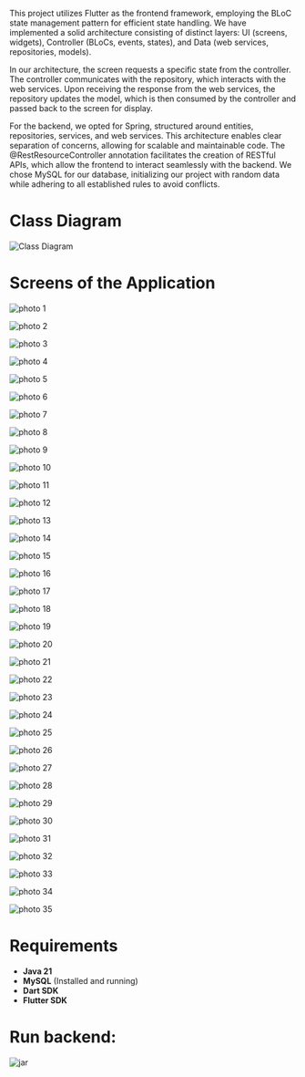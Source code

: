 This project utilizes Flutter as the frontend framework, employing the BLoC state management pattern for efficient state handling. We have implemented a solid architecture consisting of distinct layers: UI (screens, widgets), Controller (BLoCs, events, states), and Data (web services, repositories, models).

In our architecture, the screen requests a specific state from the controller. The controller communicates with the repository, which interacts with the web services. Upon receiving the response from the web services, the repository updates the model, which is then consumed by the controller and passed back to the screen for display.

For the backend, we opted for Spring, structured around entities, repositories, services, and web services. This architecture enables clear separation of concerns, allowing for scalable and maintainable code. The @RestResourceController annotation facilitates the creation of RESTful APIs, which allow the frontend to interact seamlessly with the backend. We chose MySQL for our database, initializing our project with random data while adhering to all established rules to avoid conflicts.

# Class Diagram

![Class Diagram](front_end_gestion_cinema/images/umlDiagram.png)

# Screens of the Application

![photo 1](front_end_gestion_cinema/images/1.png)

![photo 2](front_end_gestion_cinema/images/2.png)

![photo 3](front_end_gestion_cinema/images/3.png)

![photo 4](front_end_gestion_cinema/images/4.png)

![photo 5](front_end_gestion_cinema/images/5.png)

![photo 6](front_end_gestion_cinema/images/6.png)

![photo 7](front_end_gestion_cinema/images/7.png)

![photo 8](front_end_gestion_cinema/images/8.png)

![photo 9](front_end_gestion_cinema/images/9.png)

![photo 10](front_end_gestion_cinema/images/10.png)

![photo 11](front_end_gestion_cinema/images/11.png)

![photo 12](front_end_gestion_cinema/images/12.png)

![photo 13](front_end_gestion_cinema/images/13.png)

![photo 14](front_end_gestion_cinema/images/14.png)

![photo 15](front_end_gestion_cinema/images/15.png)

![photo 16](front_end_gestion_cinema/images/16.png)

![photo 17](front_end_gestion_cinema/images/17.png)

![photo 18](front_end_gestion_cinema/images/18.png)

![photo 19](front_end_gestion_cinema/images/19.png)

![photo 20](front_end_gestion_cinema/images/20.png)

![photo 21](front_end_gestion_cinema/images/21.png)

![photo 22](front_end_gestion_cinema/images/22.png)

![photo 23](front_end_gestion_cinema/images/23.png)

![photo 24](front_end_gestion_cinema/images/24.png)

![photo 25](front_end_gestion_cinema/images/25.png)

![photo 26](front_end_gestion_cinema/images/26.png)

![photo 27](front_end_gestion_cinema/images/27.png)

![photo 28](front_end_gestion_cinema/images/28.png)

![photo 29](front_end_gestion_cinema/images/29.png)

![photo 30](front_end_gestion_cinema/images/30.png)

![photo 31](front_end_gestion_cinema/images/31.png)

![photo 32](front_end_gestion_cinema/images/32.png)

![photo 33](front_end_gestion_cinema/images/33.png)

![photo 34](front_end_gestion_cinema/images/34.png)

![photo 35](front_end_gestion_cinema/images/35.png)

# Requirements

- **Java 21**
- **MySQL** (Installed and running)
- **Dart SDK**
- **Flutter SDK**

# Run backend:

![jar](front_end_gestion_cinemaimages/jar.png)



